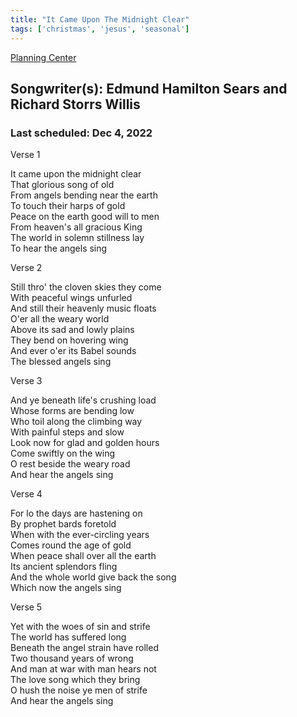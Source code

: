 ```yaml
---
title: "It Came Upon The Midnight Clear"
tags: ['christmas', 'jesus', 'seasonal']
---
```


[Planning Center](https://services.planningcenteronline.com/songs/14780981)

## Songwriter(s): Edmund Hamilton Sears and Richard Storrs Willis
### Last scheduled: Dec 4, 2022          

Verse 1  
  
It came upon the midnight clear  
That glorious song of old  
From angels bending near the earth  
To touch their harps of gold  
Peace on the earth good will to men  
From heaven's all gracious King  
The world in solemn stillness lay  
To hear the angels sing  
  
Verse 2  
  
Still thro' the cloven skies they come  
With peaceful wings unfurled  
And still their heavenly music floats  
O'er all the weary world  
Above its sad and lowly plains  
They bend on hovering wing  
And ever o'er its Babel sounds  
The blessed angels sing  
  
Verse 3  
  
And ye beneath life's crushing load  
Whose forms are bending low  
Who toil along the climbing way  
With painful steps and slow  
Look now for glad and golden hours  
Come swiftly on the wing  
O rest beside the weary road  
And hear the angels sing  
  
Verse 4  
  
For lo the days are hastening on  
By prophet bards foretold  
When with the ever-circling years  
Comes round the age of gold  
When peace shall over all the earth  
Its ancient splendors fling  
And the whole world give back the song  
Which now the angels sing  
  
Verse 5  
  
Yet with the woes of sin and strife  
The world has suffered long  
Beneath the angel strain have rolled  
Two thousand years of wrong  
And man at war with man hears not  
The love song which they bring  
O hush the noise ye men of strife  
And hear the angels sing
